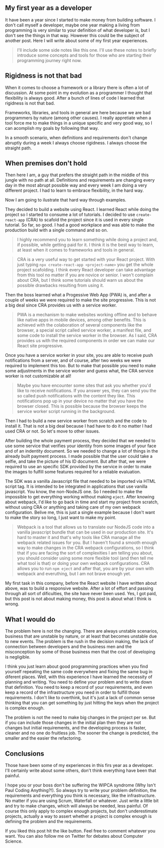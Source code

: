 ## My first year as a developer

It have been a year since I started to make money from building software. I don't call myself a developer, maybe one year making a living from programming is very similar to your definition of what developer is, but I don't see the things in that way. However this could be the subject of another post. Here I will write about some of my first year experiences.

>I'll include some side notes like this one. I'll use these notes to briefly introduce some concepts and tools for those who are starting their programming journey right now.

## Rigidness is not that bad

When it comes to choose a framework or a library there is often a lot of discussion. At some point in my evolution as a programmer I thought that flexibility is always good. After a bunch of lines of code I learned that rigidness is not that bad.

Frameworks, libraries, and tools in general are here because we are bad programmers by nature (among other causes). I really appretiate when a tool force me to make things in a unique specific and very good way, so I can acomplish my goals by following that way.

In a smooth scenario, when definitions and requirements don't change abruptly during a week I always choose rigidness. I always choose the straight path.


## When premises don't hold

Then here I am, a guy that prefers the straight path in the middle of this jungle with no path at all. Definitions and requirements are changing every day in the most abrupt possible way and every week I am doing a very different project. I had to learn to embrace flexibility, in the hard way.

Now I am going to ilustrate that hard way through examples.

They decided to build a website using React. I learned React while doing the project so I started to consume a lot of tutorials. I decided to use ```create-react-app``` (CRA) to scafold the project since it is used in every single tutorial. So far, so good. I had a good workplace and was able to make the production build with a single command and so on.

>I highly recommend you to learn something while doing a project and, if possible, while getting paid for it. I think it is the best way to learn, at least when it comes to frameworks and tools in general.

>CRA is a very useful way to get started with your React project. With just typing ```npx create-react-app <project-name>``` you get the whole project scafolding. I think every React developer can take advantage from this tool no matter if you are novice or senior. I won't complain about CRA, but I think some tutorials should warn us about the possible drawbacks resulting from using it.

Then the boss learned what a Progessive Web App (PWA) is, and after a couple of weeks we were required to make the site progressive. This is not a big deal since CRA provides us with a service worker.

>PWA is a mechanism to make websites working offline and to behave like native apps in mobile devices, among other benefits. This is achieved with the colaboration of several components like the browser, a special script called service worker, a manifest file, and some code to install the service worker in the browser. As I said, CRA provides us with the required components in order we can make our React site progressive.

Once you have a service worker in your site, you are able to receive push notifications from a server, and of course, after two weeks we were required to implement this too. But to make that possible you need to make some adjustments in the service worker and guess what, the CRA service worker is not customizable at all!

>Maybe you have encounter some sites that ask you whether you'd like to receive notifications. If you answer yes, they can send you the so called push notifications with the content they like. This notifications pop up in your device no matter that you have the browser closed. This is possible because the browser keeps the service worker script running in the background.

Then I had to build a new service worker from scratch and the code to install it. That is not a big deal because I had have to do it no matter I had used CRA or not. So let's move to other issues.

After building the whole payment process, they decided that we needed to use some service that verifies your identity from some images of your face and of an indentity document. So we needed to change a lot of things in the already built payment process. I made possible that the user could take a selfie, and take the picture of his ID document. But after that, we were required to use an specific SDK provided by the service in order to make the images to fulfill some features required for a reliable evaluation.

The SDK was a vanilla Javascript file that needed to be imported via HTML script tag. It is intended to be integrated in applications that use vanilla javascript. You know, the non-NodeJS one. So I needed to make the impossible to get everything working without making ```eject```. After knowing about webpack, I'd like to go back in time and start my project from scratch, without using CRA or anything and taking care of my own webpack configuration. Belive me, this is just a single example because I don't want to make the story so long, I just want to make my point.

>Webpack is a tool that allows us to translate our NodeJS code into a vanilla javascript bundle that can be used in our production site. It's hard to master it and that's why tools like CRA manage all the webpack related issues for you. But I haven't found a smooth enough way to make changes in the CRA webpack configurations, so I think that if you are facing the sort of complexities I am telling you about, you should consider using some more flexible tool (and then tell me what tool is that) or doing your own webpack configurations. CRA allows you to run ```npm eject``` and after that, you are by your own with webpack and everuthing, but I am not brave enough yet.

My first task in this company, before the React website I have written about above, was to build a responsive website. After a lot of effort and passing through all sort of dificulties, the site have never been used. Yes, I got paid, but this post is not about making money, this post is about what I think is wrong.

## What I would do

The problem here is not the changing. There are always unstable scenarios, business that are unstable by nature, or at least that becomes unstable due to new events. The problem is the rush in the decision making, the lack of connection between developers and the business men and the misconception by some of those business men that the cost of developing is negligible.

I think you just learn about good programming practices when you find yourself repeating the same code everywhere and fixing the same bug in diferent places. Well, with this experience I have learned the necessity of planning and writing. You need to define your problem and to write down that definition. You need to keep a record of your requirements, and even keep a record of the infrastructure you need in order to fulfill those requirements.  I don't like to overthink, but it's just a lack of common sense thinking that you can get something by just hitting the keys when the project is complex enough.

The problem is not the need to make big changes in the project per se. But if you can include those changes in the initial plan then they are not changes but initial requirements, and the developing process is faster, cleaner and no one do fruitless job. The sooner the change is predicted, the smaller and the easier the refactoring.

## Conclusions

Those have been some of my experiences in this firs year as a developer. I'll certainly write about some others, don't think everything have been that painful.

I hope you or your boss don't be suffering the WIPCA syndrome (Why Isn't Paul Coding Anything?!). So always try to write your problem definition, the requirements and everything you think is necessary, like the infrastructure. No matter if you are using Scrum, Waterfall or whatever. Just write a little bit and try to make changes, which will always be needed, less painful. Of course this only apply to complex enough projects, but don't underestimate projects, actually a way to assert whether a project is complex enough is defining the problem and the requirements.

If you liked this post hit the like button. Feel free to comment whatever you want. You can also follow me on Twitter for debates about Computer Science.